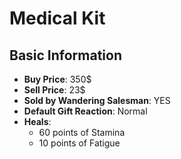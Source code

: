 # Medical Kit

## Basic Information

- **Buy Price**: 350$
- **Sell Price**: 23$
- **Sold by Wandering Salesman**: YES
- **Default Gift Reaction**: Normal
- **Heals**:
  - 60 points of Stamina
  - 10 points of Fatigue